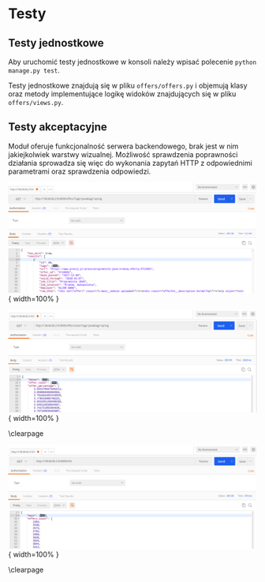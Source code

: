 # Testy

## Testy jednostkowe

Aby uruchomić testy jednostkowe w konsoli należy wpisać polecenie
`python manage.py test`.

Testy jednostkowe znajdują się w pliku `offers/offers.py` i objemują klasy oraz metody
implementujące logikę widoków znajdujących się w pliku `offers/views.py`.

## Testy akceptacyjne
Moduł oferuje funkcjonalność serwera backendowego, brak jest w nim jakiejkolwiek
warstwy wizualnej. Możliwość sprawdzenia poprawności działania sprowadza się więc
do wykonania zapytań HTTP z odpowiednimi parametrami oraz sprawdzenia odpowiedzi.


![Wyszukiwanie ofert. \label{ref_a_figure}](source/figures/search_screen.png){ width=100% }


![Generowanie statystyk. \label{ref_a_figure}](source/figures/stats_screen.png){ width=100% }

\clearpage

![Statystyki zbiorcze. \label{ref_a_figure}](source/figures/info_screen.png){ width=100% }

\clearpage